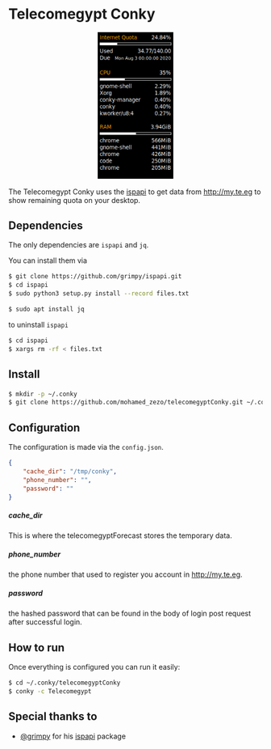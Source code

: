 # Telecomegypt Conky

<div align="center"><img src="Telecomegypt.png" width="150"></div>

The Telecomegypt Conky uses the [ispapi](https://github.com/grimpy/ispapi) to get data from http://my.te.eg to show remaining quota on your desktop.

## Dependencies

The only dependencies are `ispapi` and `jq`.

You can install them via

```bash
$ git clone https://github.com/grimpy/ispapi.git
$ cd ispapi
$ sudo python3 setup.py install --record files.txt
```

```bash
$ sudo apt install jq
```  

to uninstall `ispapi`  
```bash
$ cd ispapi
$ xargs rm -rf < files.txt
```

## Install

```bash
$ mkdir -p ~/.conky
$ git clone https://github.com/mohamed_zezo/telecomegyptConky.git ~/.conky/
```

## Configuration

The configuration is made via the `config.json`.

```json
{
	"cache_dir": "/tmp/conky",
	"phone_number": "",
	"password": ""
}
```

##### cache_dir

This is where the telecomegyptForecast stores the temporary data.

##### phone_number

the phone number that used to register you account in http://my.te.eg.

##### password

the hashed password that can be found in the body of login post request after successful login.

## How to run

Once everything is configured you can run it easily:

```bash
$ cd ~/.conky/telecomegyptConky
$ conky -c Telecomegypt
```

## Special thanks to

- [@grimpy](https://github.com/grimpy) for his [ispapi](https://github.com/grimpy/ispapi) package